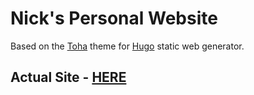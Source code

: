# Nick's Personal Website

Based on the [Toha](https://github.com/hugo-toha/toha) theme for [Hugo](https://gohugo.io) static web generator.

## Actual Site - [HERE](https://github.com/santiagon610/personal-website/deployments)
